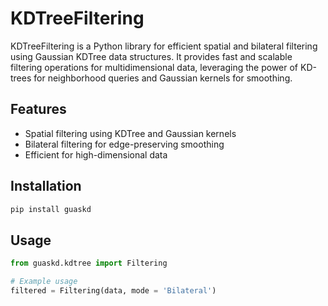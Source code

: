 # KDTreeFiltering

KDTreeFiltering is a Python library for efficient spatial and bilateral filtering using Gaussian KDTree data structures. It provides fast and scalable filtering operations for multidimensional data, leveraging the power of KD-trees for neighborhood queries and Gaussian kernels for smoothing.

## Features
- Spatial filtering using KDTree and Gaussian kernels
- Bilateral filtering for edge-preserving smoothing
- Efficient for high-dimensional data

## Installation
```bash
pip install guaskd
```

## Usage
```python
from guaskd.kdtree import Filtering

# Example usage
filtered = Filtering(data, mode = 'Bilateral')
```